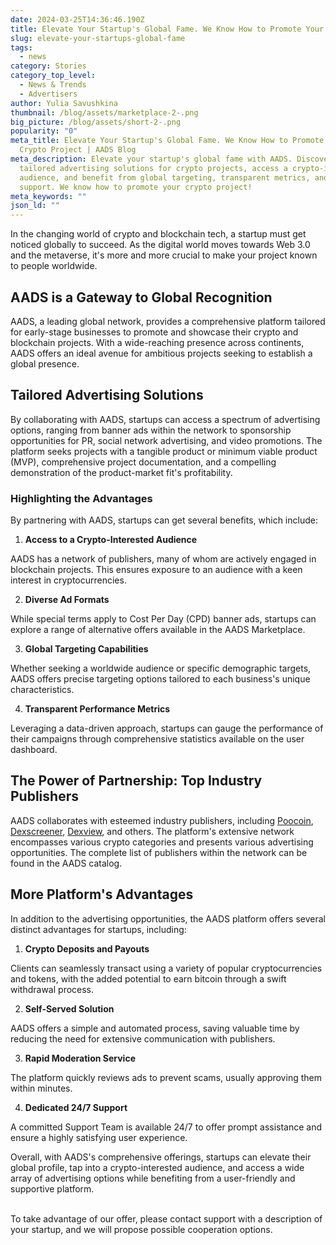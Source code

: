 ```yaml
---
date: 2024-03-25T14:36:46.190Z
title: Elevate Your Startup's Global Fame. We Know How to Promote Your Crypto Project
slug: elevate-your-startups-global-fame
tags:
  - news
category: Stories
category_top_level:
  - News & Trends
  - Advertisers
author: Yulia Savushkina
thumbnail: /blog/assets/marketplace-2-.png
big_picture: /blog/assets/short-2-.png
popularity: "0"
meta_title: Elevate Your Startup's Global Fame. We Know How to Promote Your
  Crypto Project | AADS Blog
meta_description: Elevate your startup's global fame with AADS. Discover
  tailored advertising solutions for crypto projects, access a crypto-interested
  audience, and benefit from global targeting, transparent metrics, and 24/7
  support. We know how to promote your crypto project!
meta_keywords: ""
json_ld: ""
---
```

In the changing world of crypto and blockchain tech, a startup must get noticed globally to succeed. As the digital world moves towards Web 3.0 and the metaverse, it's more and more crucial to make your project known to people worldwide.

## AADS is a Gateway to Global Recognition

AADS, a leading global network, provides a comprehensive platform tailored for early-stage businesses to promote and showcase their crypto and blockchain projects. With a wide-reaching presence across continents, AADS offers an ideal avenue for ambitious projects seeking to establish a global presence.

## Tailored Advertising Solutions

By collaborating with AADS, startups can access a spectrum of advertising options, ranging from banner ads within the network to sponsorship opportunities for PR, social network advertising, and video promotions. The platform seeks projects with a tangible product or minimum viable product (MVP), comprehensive project documentation, and a compelling demonstration of the product-market fit's profitability.

### Highlighting the Advantages

By partnering with AADS, startups can get several benefits, which include:

1. **Access to a Crypto-Interested Audience**

AADS has a network of publishers, many of whom are actively engaged in blockchain projects. This ensures exposure to an audience with a keen interest in cryptocurrencies.

2. **Diverse Ad Formats**

While special terms apply to Cost Per Day (CPD) banner ads, startups can explore a range of alternative offers available in the AADS Marketplace.

3. **Global Targeting Capabilities** 

Whether seeking a worldwide audience or specific demographic targets, AADS offers precise targeting options tailored to each business's unique characteristics.

4. **Transparent Performance Metrics**

Leveraging a data-driven approach, startups can gauge the performance of their campaigns through comprehensive statistics available on the user dashboard.

## The Power of Partnership: Top Industry Publishers

AADS collaborates with esteemed industry publishers, including [Poocoin](/how-effectively-advertise-on-dexscreener-poocoin-apespace-and-dexview-platforms/#2-poocoin), [Dexscreener](/how-effectively-advertise-on-dexscreener-poocoin-apespace-and-dexview-platforms/#1-dexscreener), [Dexview](/how-effectively-advertise-on-dexscreener-poocoin-apespace-and-dexview-platforms/#4-dexview), and others. The platform's extensive network encompasses various crypto categories and presents various advertising opportunities. The complete list of publishers within the network can be found in the AADS catalog.

## More Platform's Advantages

In addition to the advertising opportunities, the AADS platform offers several distinct advantages for startups, including:

1. **Crypto Deposits and Payouts**

Clients can seamlessly transact using a variety of popular cryptocurrencies and tokens, with the added potential to earn bitcoin through a swift withdrawal process.

2. **Self-Served Solution**

AADS offers a simple and automated process, saving valuable time by reducing the need for extensive communication with publishers.

3. **Rapid Moderation Service**

The platform quickly reviews ads to prevent scams, usually approving them within minutes.

4. **Dedicated 24/7 Support**

A committed Support Team is available 24/7 to offer prompt assistance and ensure a highly satisfying user experience.

Overall, with AADS's comprehensive offerings, startups can elevate their global profile, tap into a crypto-interested audience, and access a wide array of advertising options while benefiting from a user-friendly and supportive platform.

\
To take advantage of our offer, please contact support with a description of your startup, and we will propose possible cooperation options.
